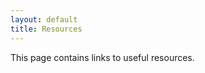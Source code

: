 ```yaml
---
layout: default
title: Resources
---
```


This page contains links to useful resources.


<!--
-   [Visual Studio 2017](https://e5.onthehub.com/WebStore/ProductsByMajorVersionList.aspx?cmi_cs=1&cmi_mnuMain=bdba23cf-e05e-e011-971f-0030487d8897&ws=c1ca0b0c-0f62-e511-9410-b8ca3a5db7a1&vsro=8) is available through MSDNAA. Use the Desktop Development for C++ option.
-   [FreeGLUT](http://freeglut.sourceforge.net/) the OpenGL window management package we will be using. The package is targetted to Linux, but you can get a distribution for [Windows](http://www.transmissionzero.co.uk/software/freeglut-devel/).
-   [SOIL](http://www.lonesock.net/soil.html) the Simple OpenGL Image Library package we will be using. I have precompiled libraries for Windows and Mac OSX that can be downloaded in the corresponding installation section below.
-   [GLEW](http://glew.sourceforge.net/) the OpenGL Extension Wrangler Library package we will be using for shaders (since Windows contains an old version of OpenGL). NOTE: OSX contains a current version of OpenGL and thus does not require GLEW.

FreeGLUT Installation Instructions
----------------------------------

**Windows 10 (Visual Studio 2017)**

1.  Download and extract [freeglut 3.0.0 MSVC Package](http://www.transmissionzero.co.uk/software/freeglut-devel/).

2.  Copy the contents of the **include\\GL** directory to:

    - C:\\Program Files (x86)\\Windows Kits\\10\\Include\\10.0.17134.0\\um\\gl

3.  Copy **freeglut.lib** from the **lib** directory (**NOT** the x64 subdirectory) to:

    - C:\\Program Files (x86)\\Windows Kits\\10\\Lib\\10.0.17134.0\\um\\x86

4.  Copy **freeglut.dll** from the **bin** directory (**NOT** the x64 subdirectory) to:

    - C:\\Windows\\SysWOW64

**Linux (ubuntu)**

From a terminal window

```cpp
$ sudo apt-get install freeglut3-dev
```

**Linux (centos)**

From a terminal window

```cpp
$ sudo yum install freeglut-devel.x86_64
```

**Mac OSX**

Install **XCode** from the App Store. 

Then in a terminal window 

```cpp
$ sudo xcode-select --install
```

to install the command line tools.

SOIL Installation Instructions
------------------------------

**Windows 10 (Visual Studio 2017)**

1.  Copy the header file [SOIL.h](soil/win64/SOIL.h) to (you will need to make a new **SOIL** directory):

    - C:\\Program Files (x86)\\Windows Kits\\10\\Include\\10.0.17134.0\\um\\SOIL

2.  Copy the library [SOIL.lib](soil/win64/SOIL.lib) to:

    - C:\\Program Files (x86)\\Windows Kits\\10\\Lib\\10.0.17134.0\\um\\x86

**Linux (ubuntu)**

From a terminal window

```cpp
$ sudo apt-get install libsoil-dev
```
	
**Linux (centos)**

1.  Download the [linux header](soil/centos/SOIL.h).

2.  In a terminal window, from the directory where you downloaded the header file:

	```cpp
	$ sudo mkdir /usr/local/include/SOIL
	
	$ sudo cp SOIL.h /usr/local/include/SOIL/
	```

3.  Download [libSOIL.a](soil/centos/libSOIL.a).

4.  In a terminal window, from the directory where you downloaded the library:

	```cpp
	$ sudo cp libSOIL.a /usr/local/lib/
	```
	
**Mac OSX**

1.  Download the [mac header](soil/mac/SOIL.h).

2.  In a terminal window, from the directory where you downloaded the header file:

	```cpp
	$ sudo mkdir /usr/local/include/SOIL
	
	$ sudo cp SOIL.h /usr/local/include/SOIL/
	```

3.  Download [libSOIL.a](soil/mac/libSOIL.a).

4.  In a terminal window, from the directory where you downloaded the library:

	```cpp
	$ sudo cp libSOIL.a /usr/local/lib/
	```
	
GLEW Installation Instructions
------------------------------

**Windows 10 (Visual Studio 2017)**

1.  Download and extract (be sure to get the Windows 32-bit version even if you are running a 64-bit OS) [precompiled binaries](https://sourceforge.net/projects/glew/files/glew/2.1.0/glew-2.1.0-win32.zip/download).

2.  Copy the contents of the **include\\GL** directory to:

    - C:\\Program Files (x86)\\Windows Kits\\10\\Include\\10.0.17134.0\\um\\gl

3.  Copy **glew32.lib** in the **lib\\Release\Win32** directory to:

    - C:\\Program Files (x86)\\Windows Kits\\10\\Lib\\10.0.17134.0\\um\\x86

4.  Copy **glew32.dll** in the **bin\Release\Win32** directory to:

    - C:\\Windows\\SysWOW64

**Linux (ubuntu)**

From a terminal window

```cpp
$ sudo apt-get install libglew-dev
```

**Linux (centos)**

From a terminal window

```cpp
$ sudo yum install glew-devel.x86_64
```

**Mac OSX**

GLEW is not needed for OSX.
-->